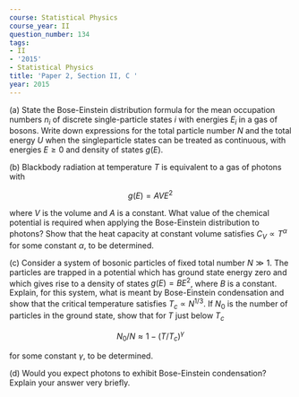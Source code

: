 ```yaml
---
course: Statistical Physics
course_year: II
question_number: 134
tags:
- II
- '2015'
- Statistical Physics
title: 'Paper 2, Section II, C '
year: 2015
---
```




(a) State the Bose-Einstein distribution formula for the mean occupation numbers $n_{i}$ of discrete single-particle states $i$ with energies $E_{i}$ in a gas of bosons. Write down expressions for the total particle number $N$ and the total energy $U$ when the singleparticle states can be treated as continuous, with energies $E \geqslant 0$ and density of states $g(E)$.

(b) Blackbody radiation at temperature $T$ is equivalent to a gas of photons with

$$g(E)=A V E^{2}$$

where $V$ is the volume and $A$ is a constant. What value of the chemical potential is required when applying the Bose-Einstein distribution to photons? Show that the heat capacity at constant volume satisfies $C_{V} \propto T^{\alpha}$ for some constant $\alpha$, to be determined.

(c) Consider a system of bosonic particles of fixed total number $N \gg 1$. The particles are trapped in a potential which has ground state energy zero and which gives rise to a density of states $g(E)=B E^{2}$, where $B$ is a constant. Explain, for this system, what is meant by Bose-Einstein condensation and show that the critical temperature satisfies $T_{c} \propto N^{1 / 3}$. If $N_{0}$ is the number of particles in the ground state, show that for $T$ just below $T_{c}$

$$N_{0} / N \approx 1-\left(T / T_{c}\right)^{\gamma}$$

for some constant $\gamma$, to be determined.

(d) Would you expect photons to exhibit Bose-Einstein condensation? Explain your answer very briefly.